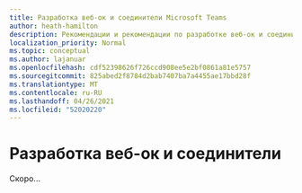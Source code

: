 ```yaml
---
title: Разработка веб-ок и соединители Microsoft Teams
author: heath-hamilton
description: Рекомендации и рекомендации по разработке веб-ок и соединители для Microsoft Teams.
localization_priority: Normal
ms.topic: conceptual
ms.author: lajanuar
ms.openlocfilehash: cdf52398626f726ccd908ee5e2bf0861a81e5757
ms.sourcegitcommit: 825abed2f8784d2bab7407ba7a4455ae17bbd28f
ms.translationtype: MT
ms.contentlocale: ru-RU
ms.lasthandoff: 04/26/2021
ms.locfileid: "52020220"
---
```

# <a name="design-webhooks-and-connectors"></a>Разработка веб-ок и соединители

Скоро...
